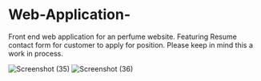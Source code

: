 # Web-Application-
Front end web application for an perfume website.
Featuring Resume contact form for customer to apply for position.
Please keep in mind this a work in process.

![Screenshot (35)](https://user-images.githubusercontent.com/108248545/191855174-41b044db-441d-42da-b9c3-f362f1116851.png)
![Screenshot (36)](https://user-images.githubusercontent.com/108248545/191855191-60dcf45e-f81e-476a-80fc-ab13b70d0bd1.png)


